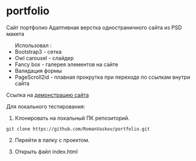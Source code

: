 # portfolio
Сайт портфолио
Адаптивная верстка одностраничного сайта из PSD макета
<ul>Использовал :
  <li>Bootstrap3 - сетка</li>
  <li>Owl carousel - слайдер</li>
  <li>Fancy box - галерея элементов на сайте</li>
  <li>Валидация формы</li>
  <li>PageScroll2id - плавная прокрутка при переходе по ссылкам внутри сайта</li>
</ul>

Ссылка на <a href="https://romanstudent16.000webhostapp.com/portfolio/index.html" target="_blank">демонстрацию сайта</a>

Для локального тестирования:
1. Клонировать на локальный ПК репозиторий. 

<pre><code>git clone https://github.com/RomanVaskov/portfolio.git</code></pre>

2. Перейти в папку с проектом.

3. Открыть файл index.html
